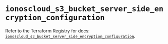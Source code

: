 # `ionoscloud_s3_bucket_server_side_encryption_configuration`

Refer to the Terraform Registry for docs: [`ionoscloud_s3_bucket_server_side_encryption_configuration`](https://registry.terraform.io/providers/ionos-cloud/ionoscloud/6.5.7/docs/resources/s3_bucket_server_side_encryption_configuration).

